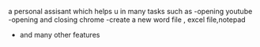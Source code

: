 a personal assisant which helps u in many tasks such as 
-opening youtube
-opening and closing chrome
-create a new word file , excel file,notepad
- and many other features
